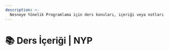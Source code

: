```yaml
---
description: >-
  Nesneye Yönelik Programlama için ders konuları, içeriği veya notları
---
```


# 📚 Ders İçeriği \| NYP

